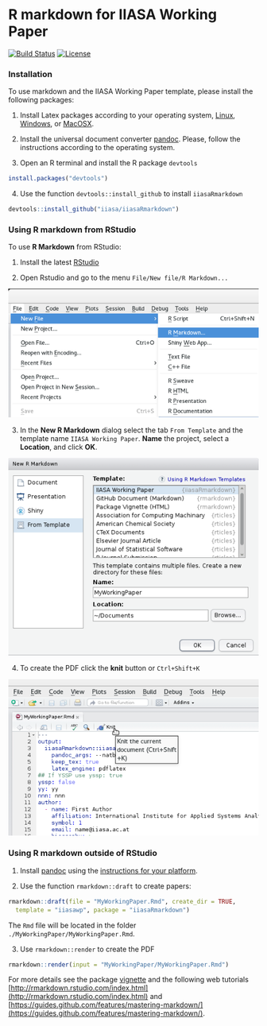 
R markdown for IIASA Working Paper
======

[![Build Status](https://travis-ci.org/vwmaus/dtwSat.png?branch=master)](https://travis-ci.org/vwmaus/dtwSat) [![License](http://img.shields.io/badge/license-GPL%20%28%3E=%202%29-brightgreen.svg?style=flat)](http://www.gnu.org/licenses/gpl-3.0.html)

### Installation

To use markdown and the IIASA Working Paper template, please install the following packages: 

1. Install Latex packages according to your operating system, [Linux](https://www.tug.org/texlive/), [Windows](https://www.tug.org/texlive/), or [MacOSX](https://tug.org/mactex/). 

2. Install the universal document converter [pandoc](http://pandoc.org/installing.html). Please, follow the instructions according to the operating system.

3. Open an R terminal and install the R package `devtools` 

```r
install.packages("devtools")
```

4. Use the function `devtools::install_github` to install `iiasaRmarkdown`

```r
devtools::install_github("iiasa/iiasaRmarkdown")
```

### Using R markdown from RStudio

To use **R Markdown** from RStudio:

1. Install the latest [RStudio](http://www.rstudio.com/products/rstudio/download/)

2. Open Rstudio and go to the menu `File/New file/R Markdown...`

 <img src="figure/newrmarkdown01.png"/>

3. In the **New R Markdown** dialog select the tab `From Template` and the template name `IIASA Working Paper`. **Name** the project, select a **Location**, and click **OK**. 

 <img src="figure/newrmarkdown02.png"/>

4. To create the PDF click the **knit** button or `Ctrl+Shift+K`
 
 ![](figure/newrmarkdown03.png)
 
### Using R markdown outside of RStudio

1. Install [pandoc](http://johnmacfarlane.net/pandoc/) using the [instructions for your platform](https://github.com/rstudio/rmarkdown/blob/master/PANDOC.md).

2. Use the function `rmarkdown::draft` to create papers:

```r
rmarkdown::draft(file = "MyWorkingPaper.Rmd", create_dir = TRUE, 
  template = "iiasawp", package = "iiasaRmarkdown")
```
The `Rmd` file will be located in the folder `./MyWorkingPaper/MyWorkingPaper.Rmd`. 

3. Use `rmarkdown::render` to create the PDF 

```r
rmarkdown::render(input = "MyWorkingPaper/MyWorkingPaper.Rmd")
```

For more details see the package [vignette](./inst/doc/iiasaRmarkdown.pdf) and the following web tutorials  [http://rmarkdown.rstudio.com/index.html](http://rmarkdown.rstudio.com/index.html) and [https://guides.github.com/features/mastering-markdown/](https://guides.github.com/features/mastering-markdown/).



